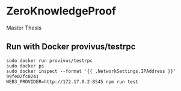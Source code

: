 # ZeroKnowledgeProof
Master Thesis

## Run with Docker provivus/testrpc
```
sudo docker run provivus/testrpc
sudo docker ps
sudo docker inspect --format '{{ .NetworkSettings.IPAddress }}' 99fe02fc0241
WEB3_PROVIDER=http://172.17.0.2:8545 npm run test
```
